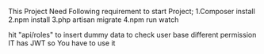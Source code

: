 This Project Need Following requirement to start Project;
1.Composer install
2.npm install
3.php artisan migrate
4.npm run watch

hit "api/roles" to insert dummy data to check user base different permission
IT has JWT so You have to use it
